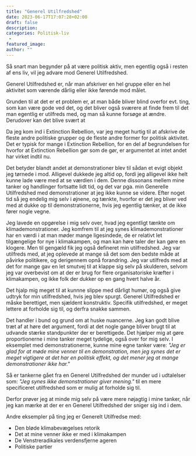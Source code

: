```yaml
---
title: "Generel Utilfredshed"
date: 2023-06-17T17:07:28+02:00
draft: false
description:
categories: Politisk-liv
 -
featured_image:
author: ""
---
```


Så snart man begynder på at være politisk aktiv, men egentlig også i resten af ens liv, vil jeg advare mod Generel Utilfredshed. 

Generel Utilfredshed er, når man afskriver en hel gruppe eller en hel aktivitet som værende dårlig eller ikke førende mod målet. 

Grunden til at det er et problem er, at man både bliver blind overfor evt. ting, som kan være gode ved det, og det bliver også sværere at finde frem til det man egentlig er utilfreds med, og man så kunne forsøge at ændre. Derudover kan det blive svært at 

Da jeg kom ind i Extinction Rebellion, var jeg meget hurtig til at afskrive de fleste andre politiske grupper og de fleste andre former for politisk aktivitet. Det er typisk for mange i Extinction Rebellion, for en del af begrundelsen for hvorfor at Extinction Rebellion gør som de gør, er argumentet at intet andet har virket indtil nu.

Det betyder blandt andet at demonstrationer blev til sådan et evigt objekt jeg tørnede i mod. Alligevel dukkede jeg altid op, fordi jeg alligevel ikke helt kunne lade være med at se værdien i dem. Denne dissonans mellem mine tanker og handlinger fortsatte lidt tid,  og det var pga. min Generelle Utilfredshed med demonstrationer at jeg ikke kunne se videre. Efter noget tid så jeg endelig mig selv i øjnene, og tænkte, hvorfor er det jeg bliver ved med at dukke op til demonstrationerne, hvis jeg egentlig tænker, at de ikke fører nogle vegne.

Jeg lavede en opgørelse i mig selv over, hvad jeg egentligt tænkte om klimademonstrationer. Jeg komfrem til at jeg synes klimademonstrationer har en værdi i at man møder mange ligesindede, de er relativt let tilgængelige for nye i klimakampen, og man kan høre taler der kan gøre en klogere. Men til gengæld fik jeg også defineret min utilfredshed. Jeg var utilfreds med, at jeg oplevede at mange så det som den bedste måde at påvirke politikere, og derigennem opnå forandring. Jeg var utilfreds med at det for mange gav en let smutvej til at klappe sig selv på skulderen, selvom jeg var overbevist om at der er brug for flere organisatoriske kræfter i klimakampen, og ikke folk der dukker op en gang hvert halve år.

Det hjalp mig meget til at kunnne slippe med dårligt humør, og også give udtryk for min utilfredshed, hvis jeg blev spurgt. Generel Utilfredshed er måske berettiget, men sjældent konstruktiv. Specifik utilfredshed, er meget lettere at forholde sig til, og derfra snakke sammen.

Det handler i bund og grund om at huske nuancerne. Jeg kan godt blive træt af at høre det argument, fordi at det nogle gange bliver brugt til at udvande stærke standpunkter der er berettigede. Det hjælper mig at gøre proportionerne i mine tanker meget tydelige, også over for mig selv. I eksemplet med demonstrationerne, kunne mine egne tanker være: *"Jeg er glad for at møde mine venner til en demonstration, men jeg synes det er meget vigtigere at det har en politisk effekt, og det mener jeg at mange demonstrationer ikke har."*

Så er tankerne gået fra en Generel Utilfredshed der munder ud i udtalelser som: *"Jeg synes ikke demonstrationer giver mening."* til en mere specificeret utilfredshed som er mulig at forholde sig til.

Derfor prøver jeg at minde mig selv på være mere nøjagtig i mine tanker, når jeg kan mærke at der er en Generel Utilfredshed der sniger sig ind i dem.

Andre eksempler på ting jeg er Generelt Utilfredse med:

- Den bløde klimabevægelses retorik
- Det at mine venner ikke er med i klimakampen
- De Venstreradikales verdensfjerne ageren
- Politiske partier